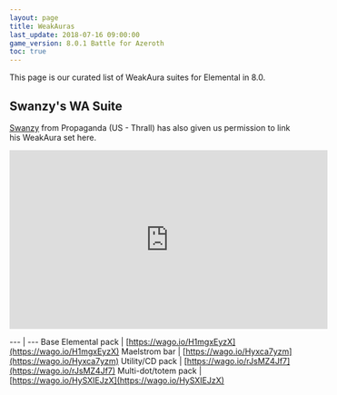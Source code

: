 ```yaml
---
layout: page
title: WeakAuras
last_update: 2018-07-16 09:00:00
game_version: 8.0.1 Battle for Azeroth
toc: true
---
```


This page is our curated list of WeakAura suites for Elemental in 8.0.


## Swanzy's WA Suite

<a href="https://worldofwarcraft.com/en-us/character/thrall/swanzy">Swanzy</a> from Propaganda (US - Thrall) has also given us permission to link his WeakAura set here.

<iframe width="560" height="315" src="https://www.youtube.com/embed/hU9jesyOISw?rel=0" frameborder="0" allow="autoplay; encrypted-media" allowfullscreen></iframe>

--- | ---
Base Elemental pack | [https://wago.io/H1mgxEyzX](https://wago.io/H1mgxEyzX)
Maelstrom bar | [https://wago.io/Hyxca7yzm](https://wago.io/Hyxca7yzm)
Utility/CD pack | [https://wago.io/rJsMZ4Jf7](https://wago.io/rJsMZ4Jf7)
Multi-dot/totem pack | [https://wago.io/HySXIEJzX](https://wago.io/HySXIEJzX)
